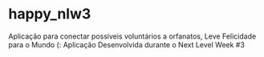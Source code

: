 # happy_nlw3
Aplicação para conectar possíveis voluntários a orfanatos, Leve Felicidade para o Mundo (:  Aplicação Desenvolvida durante o Next Level Week #3 
